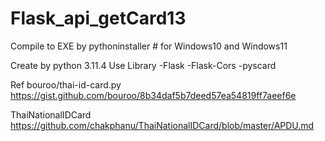 # Flask_api_getCard13


Compile to EXE by pythoninstaller # for Windows10 and Windows11


Create by python 3.11.4
Use Library
-Flask
-Flask-Cors
-pyscard


Ref
bouroo/thai-id-card.py
https://gist.github.com/bouroo/8b34daf5b7deed57ea54819ff7aeef6e


ThaiNationalIDCard
https://github.com/chakphanu/ThaiNationalIDCard/blob/master/APDU.md
